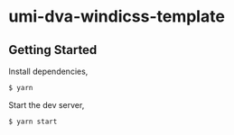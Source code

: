 # umi-dva-windicss-template

## Getting Started

Install dependencies,

```bash
$ yarn
```

Start the dev server,

```bash
$ yarn start
```

